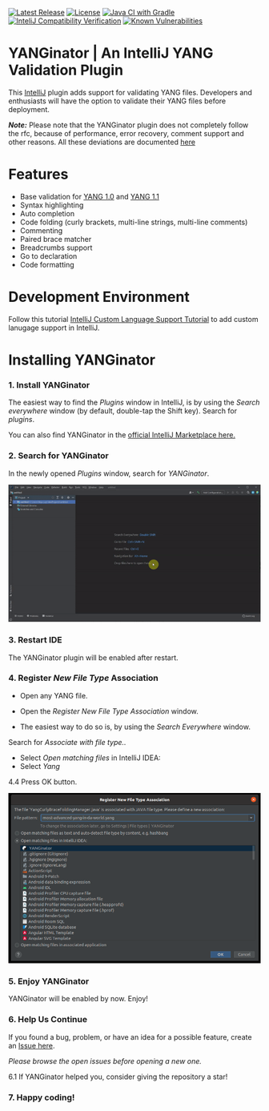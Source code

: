 [![Latest Release](https://img.shields.io/github/v/release/PANTHEONtech/YANGinator)](https://plugins.jetbrains.com/plugin/17935-yanginator)
[![License](https://img.shields.io/github/license/PANTHEONtech/YANGinator)](https://github.com/PANTHEONtech/YANGinator/blob/master/LICENSE)
[![Java CI with Gradle](https://github.com/PANTHEONtech/YANGinator/actions/workflows/gradle.yml/badge.svg)](https://github.com/PANTHEONtech/YANGinator/actions/workflows/gradle.yml)
[![InteliJ Compatibility Verification](https://github.com/PANTHEONtech/YANGinator/actions/workflows/compatibility.yml/badge.svg?event=schedule)](https://github.com/PANTHEONtech/YANGinator/blob/master/COMPATIBLE.version)
[![Known Vulnerabilities](https://snyk.io/test/github/PANTHEONtech/YANGinator/badge.svg)](https://snyk.io/test/github/PANTHEONtech/YANGinator)


YANGinator | An IntelliJ YANG Validation Plugin
=============

This [IntelliJ](https://www.jetbrains.com/idea/) plugin adds support for validating YANG files. Developers and
enthusiasts will have the option to validate their YANG files before deployment.

***Note:***
Please note that the YANGinator plugin does not completely follow the rfc, because of performance, error recovery,
comment support and other reasons. All these deviations are documented [here](rfc-parser/docs/ModelDeviations.md)

# Features

- Base validation for [YANG 1.0](https://datatracker.ietf.org/doc/html/rfc6020) and [YANG 1.1](https://datatracker.ietf.org/doc/html/rfc7950)
- Syntax highlighting
- Auto completion
- Code folding (curly brackets, multi-line strings, multi-line comments)
- Commenting
- Paired brace matcher
- Breadcrumbs support
- Go to declaration
- Code formatting

# Development Environment

Follow this
tutorial [IntelliJ Custom Language Support Tutorial](https://plugins.jetbrains.com/docs/intellij/custom-language-support-tutorial.html)
to add custom lanugage support in IntelliJ.

# Installing YANGinator

### 1. Install YANGinator

The easiest way to find the *Plugins* window in IntelliJ, is by using the *Search everywhere* window (by default,
double-tap the Shift key). Search for *plugins*.

You can also find YANGinator in
the [official IntelliJ Marketplace here.](https://plugins.jetbrains.com/plugin/17935-yanginator)

### 2. Search for YANGinator

In the newly opened *Plugins* window, search for *YANGinator*.

![Install Plugin IntelliJ](docs/images/installation/install_plugin.gif)

### 3. Restart IDE

The YANGinator plugin will be enabled after restart.

### 4. Register *New File Type* Association

- Open any YANG file.

- Open the *Register New File Type Association* window.

- The easiest way to do so is, by using the *Search Everywhere* window.

Search for *Associate with file type..*

- Select *Open matching files* in IntelliJ IDEA:
- Select *Yang*

4.4 Press OK button.

![install plugin from disk.png](docs/images/installation/tutorial_new_file_type_association.png)

### 5. Enjoy YANGinator

YANGinator will be enabled by now. Enjoy!

### 6. Help Us Continue

If you found a bug, problem, or have an idea for a possible feature, create
an [Issue here](https://github.com/PANTHEONtech/YANGinator/issues).

*Please browse the open issues before opening a new one.*

6.1 If YANGinator helped you, consider giving the repository a star!

### 7. Happy coding!
